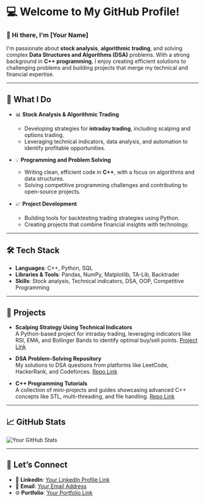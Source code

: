 # 💻 Welcome to My GitHub Profile!  

### 👋 Hi there, I'm [Your Name]  
I'm passionate about **stock analysis**, **algorithmic trading**, and solving complex **Data Structures and Algorithms (DSA)** problems. With a strong background in **C++ programming**, I enjoy creating efficient solutions to challenging problems and building projects that merge my technical and financial expertise.

---

## 🚀 What I Do  
- 📊 **Stock Analysis & Algorithmic Trading**  
   - Developing strategies for **intraday trading**, including scalping and options trading.  
   - Leveraging technical indicators, data analysis, and automation to identify profitable opportunities.  

- 💡 **Programming and Problem Solving**  
   - Writing clean, efficient code in **C++**, with a focus on algorithms and data structures.  
   - Solving competitive programming challenges and contributing to open-source projects.  

- 📈 **Project Development**  
   - Building tools for backtesting trading strategies using Python.  
   - Creating projects that combine financial insights with technology.  

---

## 🛠️ Tech Stack  
- **Languages**: C++, Python, SQL  
- **Libraries & Tools**: Pandas, NumPy, Matplotlib, TA-Lib, Backtrader  
- **Skills**: Stock analysis, Technical indicators, DSA, OOP, Competitive Programming  

---

## 🌟 Projects  
- **Scalping Strategy Using Technical Indicators**  
   A Python-based project for intraday trading, leveraging indicators like RSI, EMA, and Bollinger Bands to identify optimal buy/sell points. [Project Link](#)

- **DSA Problem-Solving Repository**  
   My solutions to DSA questions from platforms like LeetCode, HackerRank, and Codeforces. [Repo Link](#)

- **C++ Programming Tutorials**  
   A collection of mini-projects and guides showcasing advanced C++ concepts like STL, multi-threading, and file handling. [Repo Link](#)

---

## 📈 GitHub Stats  
![Your GitHub Stats](https://github-readme-stats.vercel.app/api?username=YourGitHubUsername&show_icons=true&theme=radical)

---

## 🤝 Let’s Connect  
- 💼 **LinkedIn**: [Your LinkedIn Profile Link](#)  
- 📧 **Email**: [Your Email Address](mailto:youremail@example.com)  
- 🌐 **Portfolio**: [Your Portfolio Link](#)  

